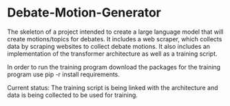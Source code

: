 # Debate-Motion-Generator
The skeleton of a project intended to create a large language model that will create motions/topics for debates. It includes a web scraper, which collects data by scraping websites to collect debate motions. It also includes an implementation of the transformer architecture as well as a training script.

In order to run the training program download the packages for the training program use pip -r install requirements.

Current status: The training script is being linked with the architecture and data is being collected to be used for training.
